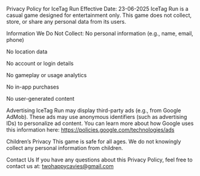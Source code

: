 Privacy Policy for IceTag Run
Effective Date: 23-06-2025
IceTag Run is a casual game designed for entertainment only. This game does not collect, store, or share any personal data from its users.

Information We Do Not Collect:
No personal information (e.g., name, email, phone)

No location data

No account or login details

No gameplay or usage analytics

No in-app purchases

No user-generated content

Advertising
IceTag Run may display third-party ads (e.g., from Google AdMob). These ads may use anonymous identifiers (such as advertising IDs) to personalize ad content. You can learn more about how Google uses this information here:
https://policies.google.com/technologies/ads

Children’s Privacy
This game is safe for all ages. We do not knowingly collect any personal information from children.

Contact Us
If you have any questions about this Privacy Policy, feel free to contact us at: twohappycavies@gmail.com
